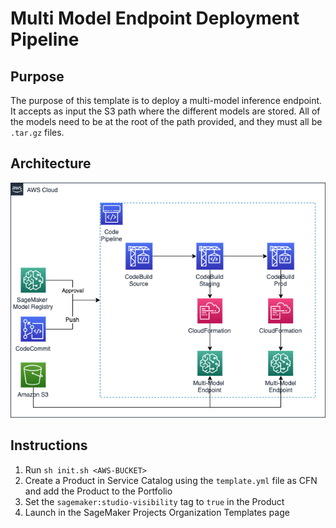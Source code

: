 # Multi Model Endpoint Deployment Pipeline

## Purpose

The purpose of this template is to deploy a multi-model inference endpoint. It accepts as input the S3 path where the different models are stored. All of the models need to be at the root of the path provided, and they must all be `.tar.gz` files.

## Architecture

![mme-project.png](images/mme-project.png)

## Instructions

1. Run `sh init.sh <AWS-BUCKET>`
2. Create a Product in Service Catalog using the `template.yml` file as CFN and add the Product to the Portfolio
3. Set the `sagemaker:studio-visibility` tag to `true` in the Product
4. Launch in the SageMaker Projects Organization Templates page